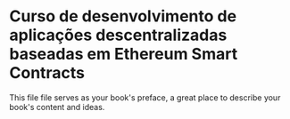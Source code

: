 # Curso de desenvolvimento de aplicações descentralizadas baseadas em Ethereum Smart Contracts

This file file serves as your book's preface, a great place to describe your book's content and ideas.

